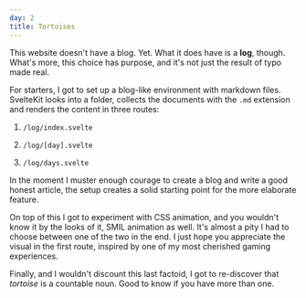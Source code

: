 ```yaml
---
day: 2
title: Tortoises
---
```


This website doesn't have a blog. Yet. What it does have is a **log**, though. What's more, this choice has purpose, and it's not just the result of typo made real.

For starters, I got to set up a blog-like environment with markdown files. SvelteKit looks into a folder, collects the documents with the `.md` extension and renders the content in three routes:

1. `/log/index.svelte`

2. `/log/[day].svelte`

3. `/log/days.svelte`

In the moment I muster enough courage to create a blog and write a good honest article, the setup creates a solid starting point for the more elaborate feature.

On top of this I got to experiment with CSS animation, and you wouldn't know it by the looks of it, SMIL animation as well. It's almost a pity I had to choose between one of the two in the end. I just hope you appreciate the visual in the first route, inspired by one of my most cherished gaming experiences.

Finally, and I wouldn't discount this last factoid, I got to re-discover that _tortoise_ is a countable noun. Good to know if you have more than one.

